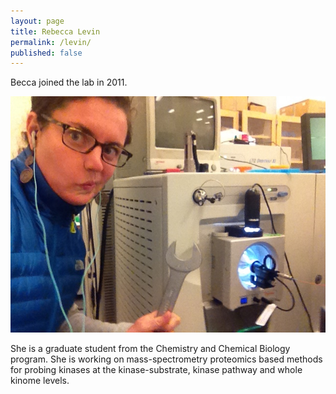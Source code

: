 ```yaml
---
layout: page
title: Rebecca Levin
permalink: /levin/
published: false
---
```

Becca joined the lab in 2011. 

![levin pic](../img/levin.jpg)



She is a graduate student from the Chemistry and Chemical Biology program. She is working on mass-spectrometry proteomics based methods for probing kinases at the kinase-substrate, kinase pathway and whole kinome levels. 
